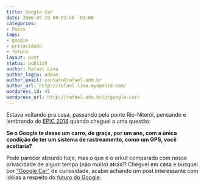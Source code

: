 ```yaml
---
title: Google Car
date: 2006-05-19 00:52:46 -03:00
categories:
- Posts
tags:
- google
- privacidade
- futuro
layout: post
status: publish
author: Rafael Lima
author_login: admin
author_email: contato@rafael.adm.br
author_url: http://rafael.lima.myopenid.com/
wordpress_id: 45
wordpress_url: http://rafael.adm.br/p/google-car/
---
```


Estava voltando pra casa, passando pela ponte Rio-Niter&oacute;i, pensando e lembrando do <a title="Visitar (nova janela)" target="_blank" href="http://www.robinsloan.com/epic/">EPIC 2014</a> quando cheguei a uma quest&atilde;o:

<strong>Se o Google te desse um carro, de gra&ccedil;a, por um ano, com a &uacute;nica condi&ccedil;&atilde;o de ter um sistema de rastreamento, como um GPS,  voc&ecirc; aceitaria?</strong>

Pode parecer absurdo hoje, mas o que &eacute; o orkut comparado com nossa privacidade de algum tempo (n&atilde;o muito) atr&aacute;s!?
Cheguei em casa e busquei por <a title="Resultados da busca de " target="_blank" href="http://www.google.com/search?hl=en&q=%22google+car%22&btnG=Google+Search">"Google Car"</a> de curiosidade, acabei achando um post interessante com id&eacute;ias a respeito do <a title="Ver o post (nova janela)" target="_blank" href="http://blog.outer-court.com/archive/2004_03_27_index.html">futuro do Google</a>.
